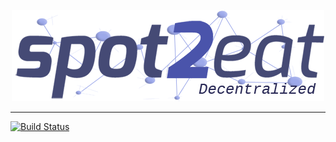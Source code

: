 <p align="center">
	<img src="./img/spot2eat-logo-d.png"/>
</p>

---
[![Build Status](https://travis-ci.org/luisfidelis/spot2eat-contracts.svg?branch=master)](https://travis-ci.org/luisfidelis/spot2eat-contracts)
